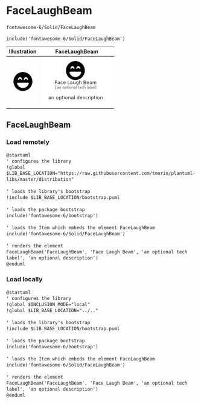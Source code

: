 # FaceLaughBeam


```text
fontawesome-6/Solid/FaceLaughBeam
```

```text
include('fontawesome-6/Solid/FaceLaughBeam')
```



| Illustration | FaceLaughBeam |
| :---: | :---: |
| ![illustration for Illustration](../../fontawesome-6/Solid/FaceLaughBeam.png) | ![illustration for FaceLaughBeam](../../fontawesome-6/Solid/FaceLaughBeam.Local.png) |




## FaceLaughBeam

### Load remotely
```plantuml
@startuml
' configures the library
!global $LIB_BASE_LOCATION="https://raw.githubusercontent.com/tmorin/plantuml-libs/master/distribution"

' loads the library's bootstrap
!include $LIB_BASE_LOCATION/bootstrap.puml

' loads the package bootstrap
include('fontawesome-6/bootstrap')

' loads the Item which embeds the element FaceLaughBeam
include('fontawesome-6/Solid/FaceLaughBeam')

' renders the element
FaceLaughBeam('FaceLaughBeam', 'Face Laugh Beam', 'an optional tech label', 'an optional description')
@enduml
```

### Load locally
```plantuml
@startuml
' configures the library
!global $INCLUSION_MODE="local"
!global $LIB_BASE_LOCATION="../.."

' loads the library's bootstrap
!include $LIB_BASE_LOCATION/bootstrap.puml

' loads the package bootstrap
include('fontawesome-6/bootstrap')

' loads the Item which embeds the element FaceLaughBeam
include('fontawesome-6/Solid/FaceLaughBeam')

' renders the element
FaceLaughBeam('FaceLaughBeam', 'Face Laugh Beam', 'an optional tech label', 'an optional description')
@enduml
```

